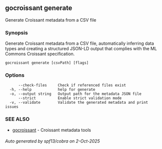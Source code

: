 ## gocroissant generate

Generate Croissant metadata from a CSV file

### Synopsis

Generate Croissant metadata from a CSV file, automatically inferring data types 
		and creating a structured JSON-LD output that complies with the ML Commons Croissant specification.

```
gocroissant generate [csvPath] [flags]
```

### Options

```
      --check-files     Check if referenced files exist
  -h, --help            help for generate
  -o, --output string   Output path for the metadata JSON file
      --strict          Enable strict validation mode
  -v, --validate        Validate the generated metadata and print issues
```

### SEE ALSO

* [gocroissant](gocroissant.md)	 - Croissant metadata tools

###### Auto generated by spf13/cobra on 2-Oct-2025
